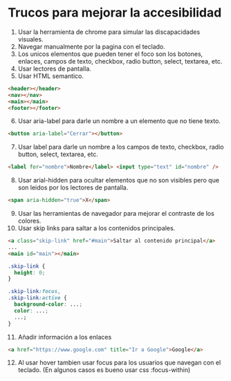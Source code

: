 # Trucos para mejorar la accesibilidad

1. Usar la herramienta de chrome para simular las discapacidades visuales.
2. Navegar manualmente por la pagina con el teclado.
3. Los unicos elementos que pueden tener el foco son los botones, enlaces, campos de texto, checkbox, radio button, select, textarea, etc.
4. Usar lectores de pantalla.
5. Usar HTML semantico.

```html
<header></header>
<nav></nav>
<main></main>
<footer></footer>
```

6. Usar aria-label para darle un nombre a un elemento que no tiene texto.

```html
<button aria-label="Cerrar"></button>
```

7. Usar label para darle un nombre a los campos de texto, checkbox, radio button, select, textarea, etc.

```html
<label for="nombre">Nombre</label> <input type="text" id="nombre" />
```

8. Usar arial-hidden para ocultar elementos que no son visibles pero que son leidos por los lectores de pantalla.

```html
<span aria-hidden="true">X</span>
```

9. Usar las herramientas de navegador para mejorar el contraste de los colores.
10. Usar skip links para saltar a los contenidos principales.

```html
<a class="skip-link" href="#main">Saltar al contenido principal</a>
...
<main id="main"></main>
```

```css
.skip-link {
  height: 0;
}

.skip-link:focus,
.skip-link:active {
  background-color: ...;
  color: ...;
  ...;
}
```

11. Añadir información a los enlaces

```html
<a href="https://www.google.com" title="Ir a Google">Google</a>
```

12. Al usar hover tambien usar focus para los usuarios que navegan con el teclado. (En algunos casos es bueno usar css :focus-within)
